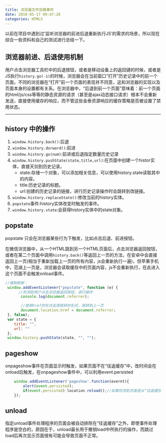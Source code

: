 ```yaml
---
title: 浏览器文件加载事件
date: 2018-05-17 09:47:28
categories: HTML5
---
```


以前在项目中遇到过‘监听浏览器的前进后退重新执行JS’的需求的场景，所以现在综合一些资料和自己的测试进行总结一下。

<!--more-->

## 浏览器前进、后退使用机制

用户点击浏览器工具栏中的后退按钮，或者是移动设备上的返回键的时候，或者是JS执行`history.go(-1)`的时候，浏览器会在当前窗口“打开”历史记录中的前一个页面。不同的浏览器在“打开”前一个页面的表现并不同意，这和浏览器的实现以及页面本身的设置都有关系。在浏览器中，“后退到前一个页面”意味着：前一个页面的html/js/css等等的静态资源的请求（甚至是ajax动态接口请求）根本不会重新发送，直接使用缓存的响应，而不管这些金泰资源响应的缓存策略是否被设置了禁用状态。

------------------
## history 中的操作

1. `window.history.back()`:后退
2. `window.history.dorward()`:前进
3. `window.history.go(num)`:前进或后退指定数量历史记录
4. `window.history.pushState(state,title,url)`:在页面中创建一个histor实体，直接天剑到历史记录。
    - state:存储一个对象，可以添加相关信息，可以使用history.state读取其中的内容。
    - title:历史记录的标题。
    - url:创建的历史记录的链接，进行历史记录操作时会跳转到改链接。
5. `window.history.replaceState()`:修改当前的history实体。
6. `popstate`事件:history实体改变时触发的事件。
7. `window.history.state`:会获得history实体中的state对象。


## popstate
popstate 只会在浏览器某些行为下触发，比如点击后退、前进按钮。

在微信浏览器中，从一个HTML跳到另一个HTML页面后，点击浏览器返回按钮，或者在第二个页面中调用`history.back()`等返回上一页的方法，在安卓中会直接返回上一页(相当于重新加载上一页的所有内容，js会重新执行一遍)，但苹果手机中，范湖上一页是，浏览器会读取缓存中的页面内容，js不会重新执行，在此进入这个页面不会触发onload事件。

```javascript
//强制刷新：
 window.addEventListener("popstate", function (e) {
      //检测到用户点击浏览器返回按钮，进行操作
       console.log(document.referrer);

       //使用href的形式去用跳转的形式，跳转到上一页
       document.location.href = document.referrer;
 }, false);
 var state = {
    title: "",
    url: ""
 };
 window.history.pushState(state, "", "");
 ```

## pageshow
onpageshow事件在页面显示时触发，如果页面不在“往返缓存”中，改时间会在onload后触发，在onpageshow事件中，可以利用event.persisted
```javascript
    window.addEventListener('pageshow'.function(evernt){
        alert(event.persisted);
        if(event.persisted) location.reload();//如果检测到页面是从“往返缓存”中读取的，刷新页面。
    });
```

## unload
指定unload事件处理程序的页面会被自动排除在“往返缓存”之外，即使事件处理程序是空白的，原因在于，unload最长用于撤销load中所执行的操作，而跳过load后再次显示页面很有可能会导致页面不正常。



